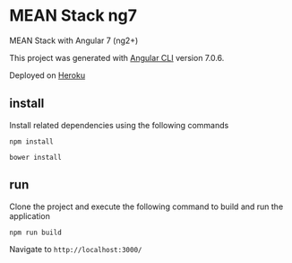 # MEAN Stack ng7

MEAN Stack with Angular 7 (ng2+)

This project was generated with [Angular CLI](https://github.com/angular/angular-cli) version 7.0.6.

Deployed on [Heroku](https://mean-ng7-crud.herokuapp.com/)

## install

Install related dependencies using the following commands

```
npm install

bower install
```

## run

Clone the project and execute the following command to build and run the application

```
npm run build
```

Navigate to `http://localhost:3000/`
